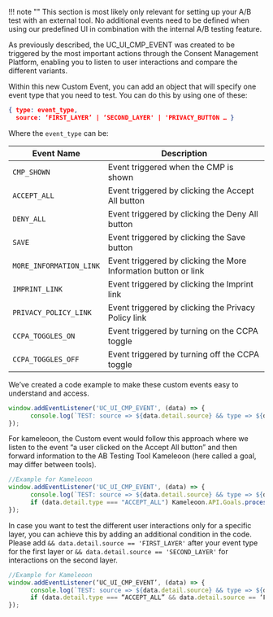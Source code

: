 !!! note ""
    This section is most likely only relevant for setting up your A/B test with an external tool. No additional events need to be defined when using our predefined UI in combination with the internal A/B testing feature.

As previously described, the UC_UI_CMP_EVENT was created to be triggered by the most important actions through the Consent Management Platform, enabling you to listen to user interactions and compare the different variants.

Within this new Custom Event, you can add an object that will specify one event type that you need to test. You can do this by using one of these:
 
``` json
{ type: event_type,
  source: ‘FIRST_LAYER’ | ‘SECOND_LAYER' | 'PRIVACY_BUTTON … }
```

Where the `event_type` can be:

| Event Name              | Description                                                     |
| ----------------------- | --------------------------------------------------------------- |
| `CMP_SHOWN`             | Event triggered when the CMP is shown                           |
| `ACCEPT_ALL`            | Event triggered by clicking the Accept All button               |
| `DENY_ALL`              | Event triggered by clicking the Deny All button                 |
| `SAVE`                  | Event triggered by clicking the Save button                     |
| `MORE_INFORMATION_LINK` | Event triggered by clicking the More Information button or link |
| `IMPRINT_LINK`          | Event triggered by clicking the Imprint link                    |
| `PRIVACY_POLICY_LINK`   | Event triggered by clicking the Privacy Policy link             |
| `CCPA_TOGGLES_ON`       | Event triggered by turning on the CCPA toggle                   |
| `CCPA_TOGGLES_OFF`      | Event triggered by turning off the CCPA toggle                  |

We’ve created a code example to make these custom events easy to understand and access.

``` javascript
window.addEventListener('UC_UI_CMP_EVENT', (data) => {
      console.log(`TEST: source => ${data.detail.source} && type => ${data.detail.type}`) 
});
```

For kameleoon, the Custom event would follow this approach where we listen to the event “a user clicked on the Accept All button” and then forward information to the AB Testing Tool Kameleoon (here called a goal, may differ between tools).

``` javascript
//Example for Kameleoon
window.addEventListener('UC_UI_CMP_EVENT', (data) => {
      console.log(`TEST: source => ${data.detail.source} && type => ${data.detail.type} && Variant => ${data.detail.abTestVariant}`) 
      if (data.detail.type === "ACCEPT_ALL") Kameleoon.API.Goals.processConversion(goalID)
});
```

In case you want to test the different user interactions only for a specific layer, you can achieve this by adding an additional condition in the code. Please add `&& data.detail.source == 'FIRST_LAYER'` after your event type for the first layer or `&& data.detail.source == 'SECOND_LAYER'` for interactions on the second layer.

``` javascript
//Example for Kameleoon
window.addEventListener(‘UC_UI_CMP_EVENT’, (data) => {
      console.log(`TEST: source => ${data.detail.source} && type => ${data.detail.type} && Variant => ${data.detail.abTestVariant}`)
      if (data.detail.type === “ACCEPT_ALL” && data.detail.source == ‘FIRST_LAYER’) Kameleoon.API.Goals.processConversion(goalID)
});
```